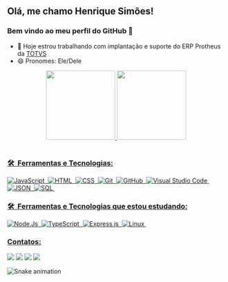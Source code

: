 <!--
### Hi there 👋

**HMSimoes/HMSimoes** is a ✨ _special_ ✨ repository because its `README.md` (this file) appears on your GitHub profile.

Here are some ideas to get you started:

- 🔭 Hoje estrou trabalhando com Protheus
- 🌱 Estou estudando Javascript, HTML e CSS
- 👯 I’m looking to collaborate on ...
- 🤔 I’m looking for help with ...
- 💬 Contate-me no e-mail: henrique.simoes@outlook ou no LinkedIn https://www.linkedin.com/in/henrique-simoes/
- 📫 How to reach me: ...
- 😄 Pronouns: Ele/Dele
- ⚡ Fun fact: ...
-->
## Olá, me chamo Henrique Simões!
### Bem vindo ao meu perfil do GitHub 👋

- 🔭 Hoje estrou trabalhando com implantação e suporte do ERP Protheus da
[TOTVS](https://www.totvs.com/blog/erp/sistema-protheus/)
- 😄 Pronomes: Ele/Dele



<div align="center">
  <a href="https://github.com/HenriqueMSimoes">
    <img height="160em"
      src="https://github-readme-stats.vercel.app/api?username=HenriqueMSimoes&show_icons=true&theme=tokyonight&include_all_commits=true&count_private=true" />
    <img height="160em"
      src="https://github-readme-stats.vercel.app/api/top-langs/?username=HenriqueMSimoes&layout=compact&langs_count=7&theme=tokyonight" />
    <br>
    <br>
</div>


### 🛠 &nbsp;Ferramentas e Tecnologias:
![JavaScript](https://img.shields.io/badge/-JavaScript-05122A?style=flat&logo=javascript)&nbsp;
![HTML](https://img.shields.io/badge/-HTML-05122A?style=flat&logo=HTML5)&nbsp;
![CSS](https://img.shields.io/badge/-CSS-05122A?style=flat&logo=CSS3&logoColor=1572B6)&nbsp;
![Git](https://img.shields.io/badge/-Git-05122A?style=flat&logo=git)&nbsp;
![GitHub](https://img.shields.io/badge/-GitHub-05122A?style=flat&logo=github)&nbsp;
![Visual Studio
Code](https://img.shields.io/badge/-Visual%20Studio%20Code-05122A?style=flat&logo=visual-studio-code&logoColor=007ACC)&nbsp;
![JSON](https://img.shields.io/badge/json-05122A?style=for-the-badge&logo=json&logoColor=white)&nbsp;
![SQL](https://img.shields.io/badge/Microsoft%20SQL%20Server-05122A?style=for-the-badge&logo=microsoft%20sql%20server&logoColor=white)&nbsp;


### 🛠 &nbsp;Ferramentas e Tecnologias que estou estudando:
![Node.Js](https://img.shields.io/badge/Node.js-05122A?style=for-the-badge&logo=node.js&logoColor=white)&nbsp;
![TypeScript](https://img.shields.io/badge/TypeScript-05122A?style=for-the-badge&logo=typescript&logoColor=white)&nbsp;
![Express.js](https://img.shields.io/badge/Express.js-05122A?style=for-the-badge)&nbsp;
![Linux](https://img.shields.io/badge/Linux-05122A?style=for-the-badge&logo=linux&logoColor=white)&nbsp;


### Contatos:
<div>
  <a href="mailto:henrique.simoes@outlook.com"><img
      src="https://img.shields.io/badge/Microsoft_Outlook-0078D4?style=for-the-badge&logo=microsoft-outlook&logoColor=white"
      target="_blank"></a>
  <a href="https://www.linkedin.com/in/henrique-simoes/" target="_blank"><img
      src="https://img.shields.io/badge/-LinkedIn-%230077B5?style=for-the-badge&logo=linkedin&logoColor=white"
      target="_blank"></a>
  <a href="	https://medium.com/@HenriqueSimoes" target="_blank"><img
      src="https://img.shields.io/badge/Medium-12100E?style=for-the-badge&logo=medium&logoColor=white"
      target="_blank"></a>
  <a href="https://pt.stackoverflow.com/users/187104/henrique-sim%c3%b5es" target="_blank"><img
      src="https://img.shields.io/badge/Stack_Overflow-FE7A16?style=for-the-badge&logo=stack-overflow&logoColor=white"
      target="_blank"></a>

</div>

![Snake animation](https://github.com/HenriqueMSimoes/HenriqueMSimoes/blob/output/github-contribution-grid-snake.svg)

